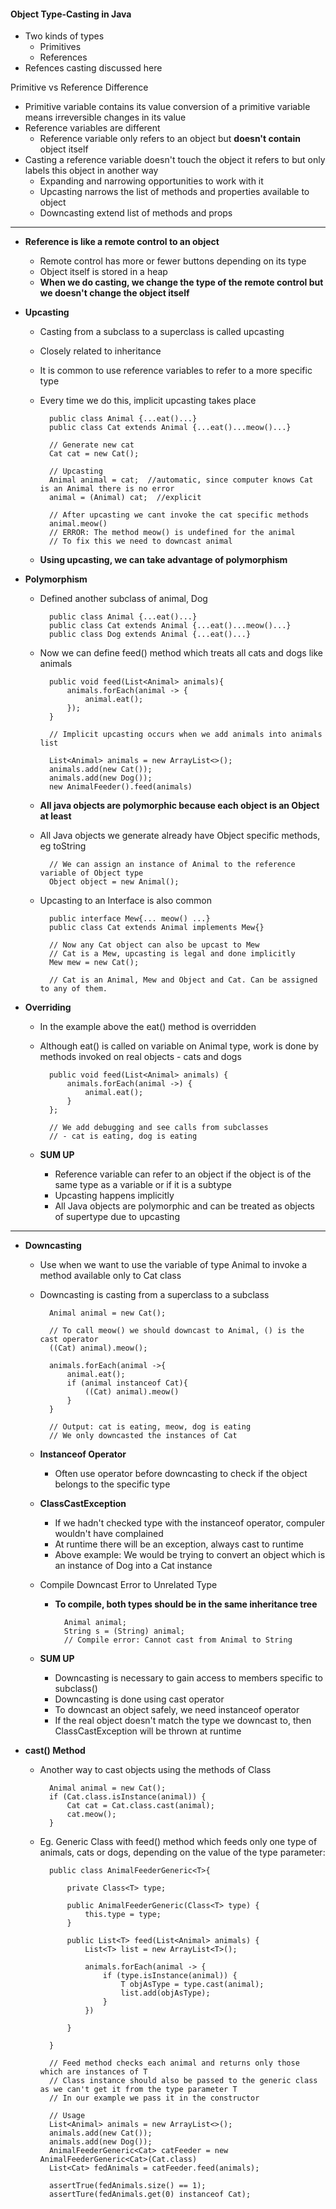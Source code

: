 #### Object Type-Casting in Java

- Two kinds of types
    - Primitives
    - References
- Refences casting discussed here

Primitive vs Reference Difference
- Primitive variable contains its value conversion of a primitive variable means irreversible changes in its value
- Reference variables are different
    - Reference variable only refers to an object but **doesn't contain** object itself
- Casting a reference variable doesn't touch the object it refers to but only labels this object in another way
    - Expanding and narrowing opportunities to work with it
    - Upcasting narrows the list of methods and properties available to object
    - Downcasting extend list of methods and props

---

- **Reference is like a remote control to an object**
    - Remote control has more or fewer buttons depending on its type
    - Object itself is stored in a heap
    - **When we do casting, we change the type of the remote control but we doesn't change the object itself**

- **Upcasting**
    - Casting from a subclass to a superclass is called upcasting
    - Closely related to inheritance
    - It is common to use reference variables to refer to a more specific type
    - Every time we do this, implicit upcasting takes place

            public class Animal {...eat()...}
            public class Cat extends Animal {...eat()...meow()...}

            // Generate new cat
            Cat cat = new Cat();

            // Upcasting
            Animal animal = cat;  //automatic, since computer knows Cat is an Animal there is no error
            animal = (Animal) cat;  //explicit

            // After upcasting we cant invoke the cat specific methods
            animal.meow()  
            // ERROR: The method meow() is undefined for the animal
            // To fix this we need to downcast animal
    - **Using upcasting, we can take advantage of polymorphism**

- **Polymorphism**
    - Defined another subclass of animal, Dog

            public class Animal {...eat()...}
            public class Cat extends Animal {...eat()...meow()...}
            public class Dog extends Animal {...eat()...}

    - Now we can define feed() method which treats all cats and dogs like animals

            public void feed(List<Animal> animals){
                animals.forEach(animal -> {
                    animal.eat();
                });
            }

            // Implicit upcasting occurs when we add animals into animals list

            List<Animal> animals = new ArrayList<>();
            animals.add(new Cat());
            animals.add(new Dog());
            new AnimalFeeder().feed(animals)

    - **All java objects are polymorphic because each object is an Object at least**
    - All Java objects we generate already have Object specific methods, eg toString
    
            // We can assign an instance of Animal to the reference variable of Object type
            Object object = new Animal();

    - Upcasting to an Interface is also common

            public interface Mew{... meow() ...}
            public class Cat extends Animal implements Mew{}

            // Now any Cat object can also be upcast to Mew
            // Cat is a Mew, upcasting is legal and done implicitly
            Mew mew = new Cat();

            // Cat is an Animal, Mew and Object and Cat. Can be assigned to any of them. 
- **Overriding**
    - In the example above the eat() method is overridden
    - Although eat() is called on variable on Animal type, work is done by methods invoked on real objects - cats and dogs
    
            public void feed(List<Animal> animals) {
                animals.forEach(animal ->) {
                    animal.eat();
                }
            };

            // We add debugging and see calls from subclasses
            // - cat is eating, dog is eating
    - **SUM UP**
        - Reference variable can refer to an object if the object is of the same type as a variable or if it is a subtype
        - Upcasting happens implicitly
        - All Java objects are polymorphic and can be treated as objects of supertype due to upcasting

--- 

- **Downcasting**
    - Use when we want to use the variable of type Animal to invoke a method available only to Cat class
    - Downcasting is casting from a superclass to a subclass

            Animal animal = new Cat();

            // To call meow() we should downcast to Animal, () is the cast operator
            ((Cat) animal).meow();

            animals.forEach(animal ->{
                animal.eat();
                if (animal instanceof Cat){
                    ((Cat) animal).meow()
                }
            }

            // Output: cat is eating, meow, dog is eating
            // We only downcasted the instances of Cat

    - **Instanceof Operator**
        - Often use operator before downcasting to check if the object belongs to the specific type
    - **ClassCastException**
        - If we hadn't checked type with the instanceof operator, compuler wouldn't have complained
        - At runtime there will be an exception, always cast to runtime
        - Above example: We would be trying to convert an object which is an instance of Dog into a Cat instance
        
    - Compile Downcast Error to Unrelated Type
        - **To compile, both types should be in the same inheritance tree**

                Animal animal;
                String s = (String) animal;
                // Compile error: Cannot cast from Animal to String
        
    - **SUM UP**
        - Downcasting is necessary to gain access to members specific to subclass()
        - Downcasting is done using cast operator
        - To downcast an object safely, we need instanceof operator
        - If the real object doesn't match the type we downcast to, then ClassCastException will be thrown at runtime
    
- **cast() Method**
    - Another way to cast objects using the methods of Class

            Animal animal = new Cat();
            if (Cat.class.isInstance(animal)) {
                Cat cat = Cat.class.cast(animal);
                cat.meow();
            }
    
    - Eg. Generic Class with feed() method which feeds only one type of animals, cats or dogs, depending on the value of the type parameter:

            public class AnimalFeederGeneric<T>{

                private Class<T> type;

                public AnimalFeederGeneric(Class<T> type) {
                    this.type = type;
                }

                public List<T> feed(List<Animal> animals) {
                    List<T> list = new ArrayList<T>();

                    animals.forEach(animal -> {
                        if (type.isInstance(animal)) {
                            T objAsType = type.cast(animal);
                            list.add(objAsType);
                        }
                    })

                }

            }

            // Feed method checks each animal and returns only those which are instances of T
            // Class instance should also be passed to the generic class as we can't get it from the type parameter T
            // In our example we pass it in the constructor

            // Usage
            List<Animal> animals = new ArrayList<>();
            animals.add(new Cat());
            animals.add(new Dog());
            AnimalFeederGeneric<Cat> catFeeder = new AnimalFeederGeneric<Cat>(Cat.class)
            List<Cat> fedAnimals = catFeeder.feed(animals);

            assertTrue(fedAnimals.size() == 1);
            assertTure(fedAnimals.get(0) instanceof Cat);
